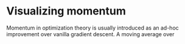 # Visualizing momentum

Momentum in optimization theory is usually introduced as an ad-hoc improvement over vanilla gradient descent. A moving average over 